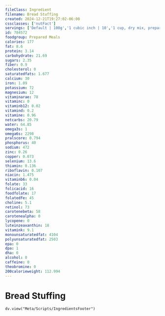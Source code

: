 ```yaml
---
fileClass: Ingredient
filename: Bread Stuffing
created: 2024-12-21T19:27:02-06:00
cssclasses: ['nutFact']
servings: ['Default | 100g','1 cubic inch | 10','1 cup, dry mix, prepared | 228','1 cup, nfs | 200']
id: 784572
foodgroup: Prepared Meals
calories: 177
fat: 8.6
protein: 3.14
carbohydrate: 21.69
sugars: 2.35
fiber: 0.9
cholesterol: 0
saturatedfats: 1.677
calcium: 30
iron: 1.09
potassium: 72
magnesium: 12
vitaminarae: 78
vitaminc: 0
vitaminb12: 0.02
vitamind: 0.2
vitamine: 0.96
netcarbs: 20.79
water: 64.85
omega3s: 1
omega6s: 2298
pralscore: 0.794
phosphorus: 40
sodium: 472
zinc: 0.26
copper: 0.073
selenium: 13.6
thiamin: 0.136
riboflavin: 0.107
niacin: 1.475
vitaminb6: 0.04
folate: 33
folicacid: 16
foodfolate: 17
folatedfe: 45
choline: 5.1
retinol: 73
carotenebeta: 58
carotenealpha: 0
lycopene: 0
luteinzeaxanthin: 18
vitamink: 9.1
monounsaturatedfat: 4104
polyunsaturatedfat: 2503
epa: 0
dpa: 1
dha: 0
alcohol: 0
caffeine: 0
theobromine: 0
200calorieweight: 112.994
---
```


# Bread Stuffing

```dataviewjs
dv.view("Meta/Scripts/IngredientsFooter")
```